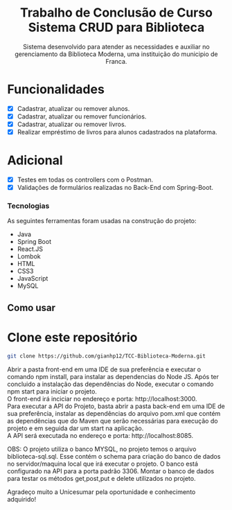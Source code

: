 <h1 align="center">Trabalho de Conclusão de Curso</br>
Sistema CRUD para Biblioteca
</h1>

<p align="center">
  Sistema desenvolvido para atender as necessidades e auxiliar no gerenciamento da Biblioteca Moderna, uma instituição do municipio de Franca.
</p>



# Funcionalidades

- [x] Cadastrar, atualizar ou remover alunos.
- [x] Cadastrar, atualizar ou remover funcionários.
- [x] Cadastrar, atualizar ou remover livros.
- [x] Realizar empréstimo de livros para alunos cadastrados na plataforma.

# Adicional

- [x] Testes em todas os controllers com o Postman.
- [x] Validações de formulários realizadas no Back-End com Spring-Boot.

### Tecnologias

As seguintes ferramentas foram usadas na construção do projeto:

- Java
- Spring Boot
- React.JS
- Lombok
- HTML
- CSS3
- JavaScript
- MySQL


## Como usar

# Clone este repositório
```bash
git clone https://github.com/gianhp12/TCC-Biblioteca-Moderna.git

```


 Abrir a pasta front-end em uma IDE de sua preferência e executar o comando npm install, para instalar as dependencias do Node JS. Após ter concluido a instalação das dependências do Node, executar o comando npm start para iniciar o projeto.</br>
 O front-end irá inciciar no endereço e porta: http://localhost:3000.</br>
 Para executar a API do Projeto, basta abrir a pasta back-end em uma IDE de sua preferência, instalar as dependências do arquivo pom.xml que contém as dependências que do Maven que serão necessárias para execução do projeto e em seguida dar um start na aplicação.</br>
 A API será executada no endereço e porta: http://localhost:8085.</br>

 OBS: O projeto utiliza o banco MYSQL, no projeto temos o arquivo biblioteca-sql.sql. Esse contém o schema para criação do banco de dados no servidor/maquina local que irá executar o projeto. O banco está configurado na API para a porta padrão 3306. Montar o banco de dados para testar os métodos get,post,put e delete utilizados no projeto.



Agradeço muito a Unicesumar pela oportunidade e conhecimento adquirido!



